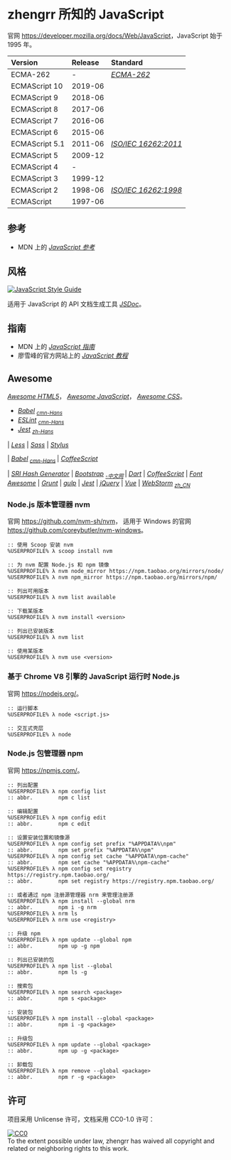# zhengrr 所知的 JavaScript

官网 <https://developer.mozilla.org/docs/Web/JavaScript>，JavaScript 始于 1995 年。

| Version        | Release | Standard |
|:-------------- |:------- |:-------- |
| ECMA-262       | -       | [*ECMA-262*](http://ecma-international.org/publications/standards/Ecma-262.htm)
| ECMAScript 10  | 2019-06 |
| ECMAScript 9   | 2018-06 |
| ECMAScript 8   | 2017-06 |
| ECMAScript 7   | 2016-06 |
| ECMAScript 6   | 2015-06 |
| ECMAScript 5.1 | 2011-06 | [*ISO/IEC 16262:2011*](https://iso.org/standard/55755.html)
| ECMAScript 5   | 2009-12 |
| ECMAScript 4   | -       |
| ECMAScript 3   | 1999-12 |
| ECMAScript 2   | 1998-06 | [*ISO/IEC 16262:1998*](https://iso.org/standard/29696.html)
| ECMAScript     | 1997-06 |

## 参考

*   MDN 上的 [*JavaScript 参考*](https://developer.mozilla.org/docs/Web/JavaScript/Reference)

## 风格

[![JavaScript Style Guide](https://cdn.rawgit.com/standard/standard/master/badge.svg)](https://github.com/standard/standard)

适用于 JavaScript 的 API 文档生成工具 [*JSDoc*](http://jsdoc.app/)。

## 指南

*   MDN 上的 [*JavaScript 指南*](https://developer.mozilla.org/docs/Web/JavaScript/Guide)
*   廖雪峰的官方网站上的 [*JavaScript 教程*](https://liaoxuefeng.com/wiki/1022910821149312)

## Awesome

[*Awesome HTML5*](https://github.com/diegocard/awesome-html5)，
[*Awesome JavaScript*](https://github.com/sorrycc/awesome-javascript)，
[*Awesome CSS*](https://github.com/awesome-css-group/awesome-css)。

*   [*Babel*](https://babeljs.io/) <sub>
        [*cmn-Hans*](https://babeljs.cn/) </sub>
*   [*ESLint*](https://eslint.org/) <sub>
        [*cmn-Hans*](https://eslint.bootcss.com/) </sub>
*   [*Jest*](https://jestjs.io/) <sub>
        [*zh-Hans*](https://jestjs.io/zh-Hans/)

| [*Less*](http://lesscss.org/)
| [*Sass*](https://sass-lang.com/)
| [*Stylus*](http://stylus-lang.com/)

| [*Babel*](https://babeljs.io/) <sub>
      [*cmn-Hans*](https://babeljs.cn/) </sub>
| [*CoffeeScript*](https://coffeescript.org/)

| [*SRI Hash Generator*](https://www.srihash.org)
| [*Bootstrap*](https://getbootstrap.com/) <sub>
      [*-中文网*](http://www.bootcss.com/) </sub>
| [*Dart*](https://dartlang.org/)
| [*CoffeeScript*](https://coffeescript.org/)
| [*Font Awesome*](https://fontawesome.com/)
| [*Grunt*](https://gruntjs.com/)
| [*gulp*](https://gulpjs.com/)
| [*Jest*](https://jestjs.io/)
| [*jQuery*](https://jquery.com/)
| [*Vue*](https://vuejs.org/)
| [*WebStorm*](https://jetbrains.com/webstorm/) <sub>
      [*zh_CN*](https://github.com/pingfangx/jetbrains-in-chinese/tree/master/WebStorm) </sub>


### Node.js 版本管理器 nvm

官网 <https://github.com/nvm-sh/nvm>，
适用于 Windows 的官网 <https://github.com/coreybutler/nvm-windows>。

```cmder
:: 使用 Scoop 安装 nvm
%USERPROFILE% λ scoop install nvm

:: 为 nvm 配置 Node.js 和 npm 镜像
%USERPROFILE% λ nvm node_mirror https://npm.taobao.org/mirrors/node/
%USERPROFILE% λ nvm npm_mirror https://npm.taobao.org/mirrors/npm/

:: 列出可用版本
%USERPROFILE% λ nvm list available

:: 下载某版本
%USERPROFILE% λ nvm install <version>

:: 列出已安装版本
%USERPROFILE% λ nvm list

:: 使用某版本
%USERPROFILE% λ nvm use <version>
```

### 基于 Chrome V8 引擎的 JavaScript 运行时 Node.js

官网 <https://nodejs.org/>。

```cmder
:: 运行脚本
%USERPROFILE% λ node <script.js>

:: 交互式壳层
%USERPROFILE% λ node
```

### Node.js 包管理器 npm

官网 <https://npmjs.com/>。

```
:: 列出配置
%USERPROFILE% λ npm config list
:: abbr.        npm c list

:: 编辑配置
%USERPROFILE% λ npm config edit
:: abbr.        npm c edit

:: 设置安装位置和镜像源
%USERPROFILE% λ npm config set prefix "%APPDATA%\npm"
:: abbr.        npm set prefix "%APPDATA%\npm"
%USERPROFILE% λ npm config set cache "%APPDATA\npm-cache"
:: abbr.        npm set cache "%APPDATA%\npm-cache"
%USERPROFILE% λ npm config set registry https://registry.npm.taobao.org/
:: abbr.        npm set registry https://registry.npm.taobao.org/

:: 或者通过 npm 注册源管理器 nrm 来管理注册源
%USERPROFILE% λ npm install --global nrm
:: abbr.        npm i -g nrm
%USERPROFILE% λ nrm ls
%USERPROFILE% λ nrm use <registry>

:: 升级 npm
%USERPROFILE% λ npm update --global npm
:: abbr.        npm up -g npm

:: 列出已安装的包
%USERPROFILE% λ npm list --global
:: abbr.        npm ls -g

:: 搜索包
%USERPROFILE% λ npm search <package>
:: abbr.        npm s <package>

:: 安装包
%USERPROFILE% λ npm install --global <package>
:: abbr.        npm i -g <package>

:: 升级包
%USERPROFILE% λ npm update --global <package>
:: abbr.        npm up -g <package>

:: 卸载包
%USERPROFILE% λ npm remove --global <package>
:: abbr.        npm r -g <package>
```

## 许可

项目采用 Unlicense 许可，文档采用 CC0-1.0 许可：

<p xmlns:dct="https://purl.org/dc/terms/">
  <a rel="license"
     href="https://creativecommons.org/publicdomain/zero/1.0/">
    <img src="https://licensebuttons.net/p/zero/1.0/88x31.png" style="border-style: none;" alt="CC0" />
  </a>
  <br />
  To the extent possible under law,
  <span resource="[_:publisher]" rel="dct:publisher">
    <span property="dct:title">zhengrr</span></span>
  has waived all copyright and related or neighboring rights to this work.
</p>
